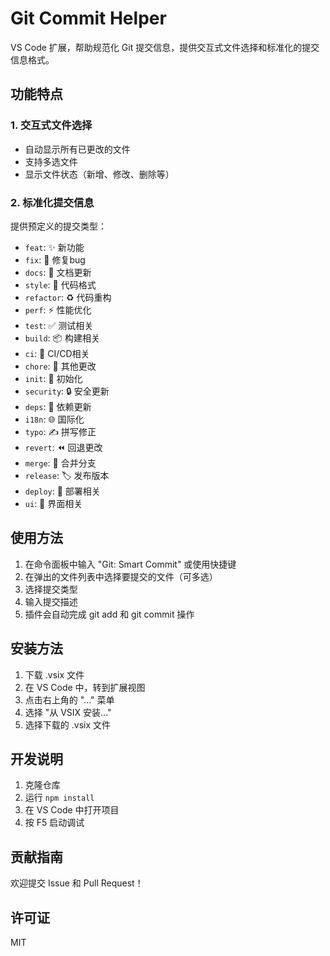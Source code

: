 # Git Commit Helper

VS Code 扩展，帮助规范化 Git 提交信息，提供交互式文件选择和标准化的提交信息格式。

## 功能特点

### 1. 交互式文件选择
- 自动显示所有已更改的文件
- 支持多选文件
- 显示文件状态（新增、修改、删除等）

### 2. 标准化提交信息
提供预定义的提交类型：
- `feat`: ✨ 新功能
- `fix`: 🐛 修复bug
- `docs`: 📝 文档更新
- `style`: 💄 代码格式
- `refactor`: ♻️ 代码重构
- `perf`: ⚡️ 性能优化
- `test`: ✅ 测试相关
- `build`: 📦️ 构建相关
- `ci`: 👷 CI/CD相关
- `chore`: 🔨 其他更改
- `init`: 🎉 初始化
- `security`: 🔒 安全更新
- `deps`: 📌 依赖更新
- `i18n`: 🌐 国际化
- `typo`: ✍️ 拼写修正
- `revert`: ⏪️ 回退更改
- `merge`: 🔀 合并分支
- `release`: 🏷️ 发布版本
- `deploy`: 🚀 部署相关
- `ui`: 🎨 界面相关

## 使用方法

1. 在命令面板中输入 "Git: Smart Commit" 或使用快捷键
2. 在弹出的文件列表中选择要提交的文件（可多选）
3. 选择提交类型
4. 输入提交描述
5. 插件会自动完成 git add 和 git commit 操作

## 安装方法

1. 下载 .vsix 文件
2. 在 VS Code 中，转到扩展视图
3. 点击右上角的 "..." 菜单
4. 选择 "从 VSIX 安装..."
5. 选择下载的 .vsix 文件

## 开发说明

1. 克隆仓库
2. 运行 `npm install`
3. 在 VS Code 中打开项目
4. 按 F5 启动调试

## 贡献指南

欢迎提交 Issue 和 Pull Request！

## 许可证

MIT
